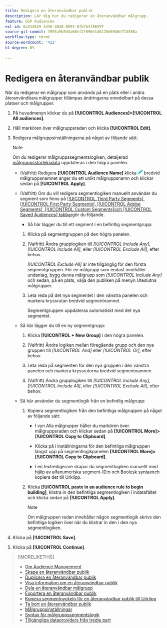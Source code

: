 ```yaml
---
title: Redigera en återanvändbar publik
description: Lär dig hur du redigerar en återanvändbar målgrupp.
feature: DSP Audiences
exl-id: 6a3145b9-2d30-4040-8893-0fb7b3f86597
source-git-commit: 7055a9b9d3a68ef2f690e146128d6946e713586a
workflow-type: tm+mt
source-wordcount: '421'
ht-degree: 0%

---
```


# Redigera en återanvändbar publik

När du redigerar en målgrupp som används på en plats eller i andra återanvändbara målgrupper tillämpas ändringarna omedelbart på dessa platser och målgrupper.<!-- verify -->

1. På huvudmenyn klickar du på **[!UICONTROL Audiences]>[!UICONTROL All audiences]**.

1. Håll markören över målgruppsraden och klicka **[!UICONTROL Edit]**.

1. Redigera målgruppsinställningarna på något av följande sätt:

   >[!NOTE]
   >
   >Om du redigerar målgruppssegmentslogiken, detaljerad [målgruppsstorleksdata](audience-about.md) uppdateras i den högra panelen.

   * (Valfritt) Redigera **[!UICONTROL Audience Name]** klicka ![Redigera](/help/dsp/assets/edit.png) bredvid målgruppsnamnet anger du ett unikt målgruppsnamn och klickar sedan på **[!UICONTROL Apply]**.

   * (Valfritt) Om du vill redigera segmentlogiken manuellt använder du segment som finns på [[!UICONTROL Third Party Segments], [!UICONTROL First Party Segments], [!UICONTROL Adobe Segments], [!UICONTROL Custom Segments]och [!UICONTROL Saved Audiences] tabbar](audience-settings.md)gör du följande.

      * Så här lägger du till ett segment i en befintlig segmentgrupp:
      1. Klicka på segmentgruppen på den högra panelen.

      1. (Valfritt) Ändra grupplogiken till *[!UICONTROL Include Any]*, *[!UICONTROL Include All]*, eller *[!UICONTROL Exclude All]*, efter behov.

         *[!UICONTROL Exclude All]* är inte tillgänglig för den första segmentgruppen. För en målgrupp som endast innehåller undantag, bygg denna målgrupp som *[!UICONTROL Include Any]* och sedan, på en plats, välja den publiken på menyn Uteslutna målgrupper.

      1. Leta reda på det nya segmentet i den vänstra panelen och markera kryssrutan bredvid segmentnamnet.

         Segmentgruppen uppdateras automatiskt med det nya segmentet.
   * Så här lägger du till en ny segmentgrupp:

      1. Klicka **[!UICONTROL + New Group]** i den högra panelen.

      1. (Valfritt) Ändra logiken mellan föregående grupp och den nya gruppen till *[!UICONTROL And]* eller *[!UICONTROL Or]*, efter behov.

      1. Leta reda på segmenten för den nya gruppen i den vänstra panelen och markera kryssrutorna bredvid segmentnamnen.

      1. (Valfritt) Ändra grupplogiken till *[!UICONTROL Include Any]*, *[!UICONTROL Include All]*, eller *[!UICONTROL Exclude All]*, efter behov.
   * Så här använder du segmentlogik från en befintlig målgrupp:

      1. Kopiera segmentlogiken från den befintliga målgruppen på något av följande sätt:

         * I vyn Alla målgrupper håller du markören över målgruppsraden och klickar sedan på **[!UICONTROL More]>[!UICONTROL Copy to Clipboard]**.

         * Klicka på i inställningarna för den befintliga målgruppen längst upp på segmentlogikpanelen **[!UICONTROL More]>[!UICONTROL Copy to Clipboard]**.

         * I en textredigerare skapar du segmentlogiken manuellt med hjälp av alfanumeriska segment-ID:n och [Boolesk syntax](audience-segment-logic-syntax.md)och kopiera det till Urklipp.
      1. Klicka **[!UICONTROL paste in an audience rule to begin building]**, klistra in den befintliga segmentlogiken i indatafältet och klicka sedan på **[!UICONTROL Apply]**.

         >[!NOTE]
         >
         >Om målgruppen redan innehåller någon segmentlogik skrivs den befintliga logiken över när du klistrar in den i den nya segmentlogiken.





1. Klicka på **[!UICONTROL Save]**.

1. Klicka på **[!UICONTROL Continue]**.

>[!MORELIKETHIS]
>
>* [Om Audience Management](audience-about.md)
>* [Skapa en återanvändbar publik](reusable-audience-create.md)
>* [Duplicera en återanvändbar publik](reusable-audience-duplicate.md)
>* [Visa information om en återanvändbar publik](reusable-audience-view-details.md)
>* [Dela en återanvändbar målgrupp](reusable-audience-share.md)
>* [Exportera en återanvändbar publik](reusable-audience-export.md)
>* [Kopiera segmentnyckeln för en återanvändbar publik till Urklipp](reusable-audience-clipboard.md)
>* [Ta bort en återanvändbar publik](reusable-audience-delete.md)
>* [Målgruppsinställningar](audience-settings.md)
>* [Syntax för målgruppssegmentslogik](audience-segment-logic-syntax.md)
>* [Tillgängliga dataproviders från tredje part](third-party-data-providers.md)

